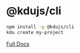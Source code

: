 # @kdujs/cli

``` sh
npm install -g @kdujs/cli
kdu create my-project
```

[Full Docs](https://kdujs-cli.web.app/)
